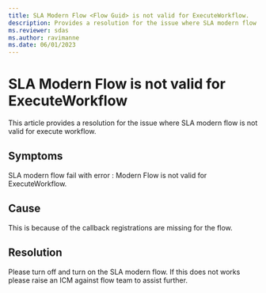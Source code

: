 ```yaml
---
title: SLA Modern Flow <Flow Guid> is not valid for ExecuteWorkflow.
description: Provides a resolution for the issue where SLA modern flow is not valid for execute workflow.
ms.reviewer: sdas
ms.author: ravimanne
ms.date: 06/01/2023
---
```

# SLA Modern Flow <Flow Guid> is not valid for ExecuteWorkflow 

This article provides a resolution for the issue where SLA modern flow is not valid for execute workflow.

## Symptoms

SLA modern flow fail with error : Modern Flow <Flow Guid> is not valid for ExecuteWorkflow.

## Cause

This is because of the callback registrations are missing for the flow.

## Resolution

Please turn off and turn on the SLA modern flow.
If this does not works please raise an ICM against flow team to assist further.
